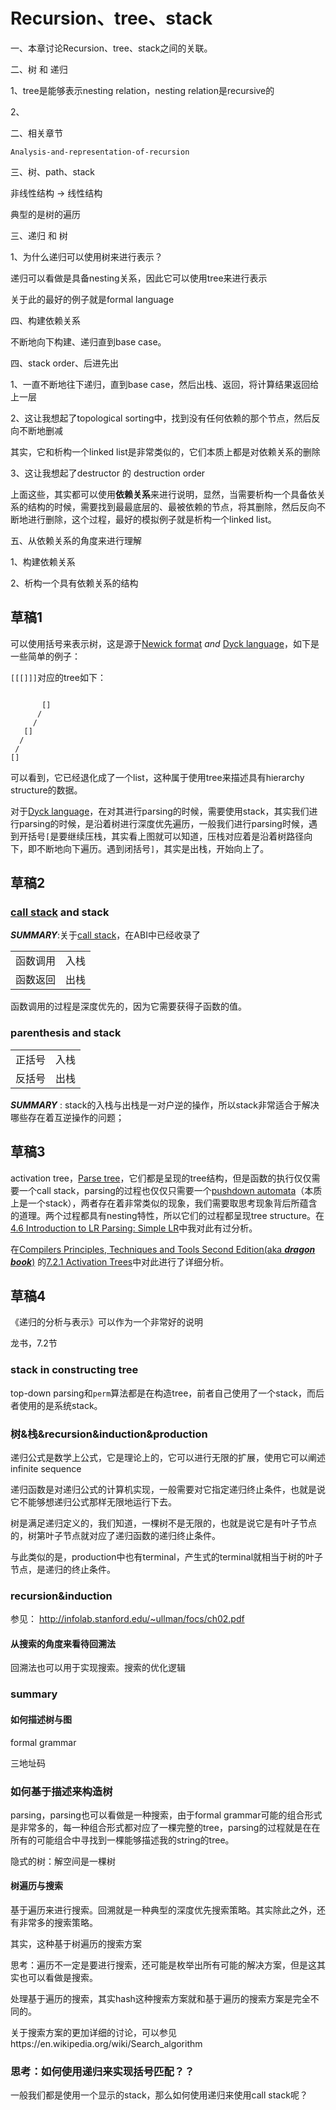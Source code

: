 # Recursion、tree、stack

一、本章讨论Recursion、tree、stack之间的关联。

二、树 和 递归

1、tree是能够表示nesting relation，nesting relation是recursive的

2、

二、相关章节

`Analysis-and-representation-of-recursion`

三、树、path、stack

非线性结构 -> 线性结构

典型的是树的遍历



三、递归 和 树

1、为什么递归可以使用树来进行表示？

递归可以看做是具备nesting关系，因此它可以使用tree来进行表示

关于此的最好的例子就是formal language

四、构建依赖关系

不断地向下构建、递归直到base case。

四、stack order、后进先出

1、一直不断地往下递归，直到base case，然后出栈、返回，将计算结果返回给上一层

2、这让我想起了topological sorting中，找到没有任何依赖的那个节点，然后反向不断地删减

其实，它和析构一个linked list是非常类似的，它们本质上都是对依赖关系的删除

3、这让我想起了destructor 的 destruction order



上面这些，其实都可以使用**依赖关系**来进行说明，显然，当需要析构一个具备依关系的结构的时候，需要找到最最底层的、最被依赖的节点，将其删除，然后反向不断地进行删除，这个过程，最好的模拟例子就是析构一个linked list。

五、从依赖关系的角度来进行理解

1、构建依赖关系

2、析构一个具有依赖关系的结构

## 草稿1

可以使用括号来表示树，这是源于[Newick format](https://en.wikipedia.org/wiki/Newick_format) *and* [Dyck language](https://en.wikipedia.org/wiki/Dyck_language)，如下是一些简单的例子：

`[[[]]]`对应的tree如下：

```
   
       []
      /
     /
   []
  /
 /
[]
```



可以看到，它已经退化成了一个list，这种属于使用tree来描述具有hierarchy structure的数据。

对于[Dyck language](https://en.wikipedia.org/wiki/Dyck_language)，在对其进行parsing的时候，需要使用stack，其实我们进行parsing的时候，是沿着树进行深度优先遍历，一般我们进行parsing时候，遇到开括号`[`是要继续压栈，其实看上图就可以知道，压栈对应着是沿着树路径向下，即不断地向下遍历。遇到闭括号`]`，其实是出栈，开始向上了。

## 草稿2



### [call stack](https://en.wikipedia.org/wiki/Call_stack) and stack

***SUMMARY***:关于[call stack](https://en.wikipedia.org/wiki/Call_stack)，在ABI中已经收录了

|          |      |
| -------- | ---- |
| 函数调用 | 入栈 |
| 函数返回 | 出栈 |

函数调用的过程是深度优先的，因为它需要获得子函数的值。

### parenthesis and stack

|        |      |
| ------ | ---- |
| 正括号 | 入栈 |
| 反括号 | 出栈 |



***SUMMARY*** : stack的入栈与出栈是一对户逆的操作，所以stack非常适合于解决哪些存在着互逆操作的问题；



## 草稿3

activation tree，[Parse tree](http://en.wikipedia.org/wiki/Parse_tree)，它们都是呈现的tree结构，但是函数的执行仅仅需要一个call stack，parsing的过程也仅仅只需要一个[pushdown automata](https://en.wikipedia.org/wiki/Pushdown_automaton)（本质上是一个stack），两者存在着非常类似的现象，我们需要取思考现象背后所蕴含的道理。两个过程都具有nesting特性，所以它们的过程都呈现tree structure。在[4.6 Introduction to LR Parsing: Simple LR](https://dengking.github.io/compiler-principle/Chapter-4-Syntax-Analysis/4.6-Introduction-to-LR-Parsing-Simple-LR/)中我对此有过分析。

在[Compilers Principles, Techniques and Tools Second Edition(aka ***dragon book***)](https://en.wikipedia.org/wiki/Compilers:_Principles,_Techniques,_and_Tools) 的[7.2.1 Activation Trees](https://dengking.github.io/compiler-principle/Chapter-7-Run-Time-Environments/7.2-Stack-Allocation-of-Space/#721-activation-trees)中对此进行了详细分析。



## 草稿4

《递归的分析与表示》可以作为一个非常好的说明

龙书，7.2节


### stack in constructing tree
top-down parsing和`perm`算法都是在构造tree，前者自己使用了一个stack，而后者使用的是系统stack。

### 树&栈&recursion&induction&production
递归公式是数学上公式，它是理论上的，它可以进行无限的扩展，使用它可以阐述infinite sequence

递归函数是对递归公式的计算机实现，一般需要对它指定递归终止条件，也就是说它不能够想递归公式那样无限地运行下去。


树是满足递归定义的，我们知道，一棵树不是无限的，也就是说它是有叶子节点的，树第叶子节点就对应了递归函数的递归终止条件。

与此类似的是，production中也有terminal，产生式的terminal就相当于树的叶子节点，是递归的终止条件。


### recursion&induction
参见：
http://infolab.stanford.edu/~ullman/focs/ch02.pdf



#### 从搜索的角度来看待回溯法

回溯法也可以用于实现搜索。搜索的优化逻辑


### summary
#### 如何描述树与图

formal grammar

三地址码

### 如何基于描述来构造树
parsing，parsing也可以看做是一种搜索，由于formal grammar可能的组合形式是非常多的，每一种组合形式都对应了一棵完整的tree，parsing的过程就是在在所有的可能组合中寻找到一棵能够描述我的string的tree。

隐式的树：解空间是一棵树

#### 树遍历与搜索

基于遍历来进行搜索。回溯就是一种典型的深度优先搜索策略。其实除此之外，还有非常多的搜索策略。

其实，这种基于树遍历的搜索方案

思考：遍历不一定是要进行搜索，还可能是枚举出所有可能的解决方案，但是这其实也可以看做是搜索。

处理基于遍历的搜索，其实hash这种搜索方案就和基于遍历的搜索方案是完全不同的。

关于搜索方案的更加详细的讨论，可以参见https://en.wikipedia.org/wiki/Search_algorithm

### 思考：如何使用递归来实现括号匹配？？
一般我们都是使用一个显示的stack，那么如何使用递归来使用call stack呢？